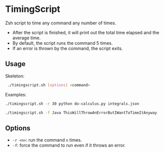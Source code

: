 # TimingScript
Zsh script to time any command any number of times.

* After the script is finished, it will print out the total time elapsed and the average time.
* By default, the script runs the command 5 times.
* If an error is thrown by the command, the script exits.

## Usage

Skeleton:
```sh
 ./timingscript.sh [options] <command>
 ```

Examples:

```sh
./timingscript.sh -r 30 python do-calculus.py integrals.json
```

```sh
./timingscript.sh -f Java ThisWillThrowAnErrorButIWantToTimeItAnyway
```

## Options

* ```-r <n>```: run the command ```n``` times.
* ```-f```: force the command to run even if it throws an error.
